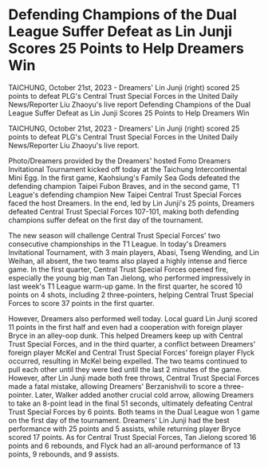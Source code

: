 #  Defending Champions of the Dual League Suffer Defeat as Lin Junji Scores 25 Points to Help Dreamers Win

TAICHUNG, October 21st, 2023 - Dreamers' Lin Junji (right) scored 25 points to defeat PLG's Central Trust Special Forces in the United Daily News/Reporter Liu Zhaoyu's live report 
  Defending Champions of the Dual League Suffer Defeat as Lin Junji Scores 25 Points to Help Dreamers Win

TAICHUNG, October 21st, 2023 - Dreamers' Lin Junji (right) scored 25 points to defeat PLG's Central Trust Special Forces in the United Daily News/Reporter Liu Zhaoyu's live report.

Photo/Dreamers provided by the Dreamers' hosted Fomo Dreamers Invitational Tournament kicked off today at the Taichung Intercontinental Mini Egg. In the first game, Kaohsiung's Family Sea Gods defeated the defending champion Taipei Fubon Braves, and in the second game, T1 League's defending champion New Taipei Central Trust Special Forces faced the host Dreamers. In the end, led by Lin Junji's 25 points, Dreamers defeated Central Trust Special Forces 107-101, making both defending champions suffer defeat on the first day of the tournament.

The new season will challenge Central Trust Special Forces' two consecutive championships in the T1 League. In today's Dreamers Invitational Tournament, with 3 main players, Abasi, Tseng Wending, and Lin Weihan, all absent, the two teams also played a highly intense and fierce game. In the first quarter, Central Trust Special Forces opened fire, especially the young big man Tan Jielong, who performed impressively in last week's T1 League warm-up game. In the first quarter, he scored 10 points on 4 shots, including 2 three-pointers, helping Central Trust Special Forces to score 37 points in the first quarter.

However, Dreamers also performed well today. Local guard Lin Junji scored 11 points in the first half and even had a cooperation with foreign player Bryce in an alley-oop dunk. This helped Dreamers keep up with Central Trust Special Forces, and in the third quarter, a conflict between Dreamers' foreign player McKel and Central Trust Special Forces' foreign player Flyck occurred, resulting in McKel being expelled. The two teams continued to pull each other until they were tied until the last 2 minutes of the game. However, after Lin Junji made both free throws, Central Trust Special Forces made a fatal mistake, allowing Dreamers' Berzanishvili to score a three-pointer. Later, Walker added another crucial cold arrow, allowing Dreamers to take an 8-point lead in the final 51 seconds, ultimately defeating Central Trust Special Forces by 6 points. Both teams in the Dual League won 1 game on the first day of the tournament. Dreamers' Lin Junji had the best performance with 25 points and 5 assists, while returning player Bryce scored 17 points. As for Central Trust Special Forces, Tan Jielong scored 16 points and 6 rebounds, and Flyck had an all-around performance of 13 points, 9 rebounds, and 9 assists.